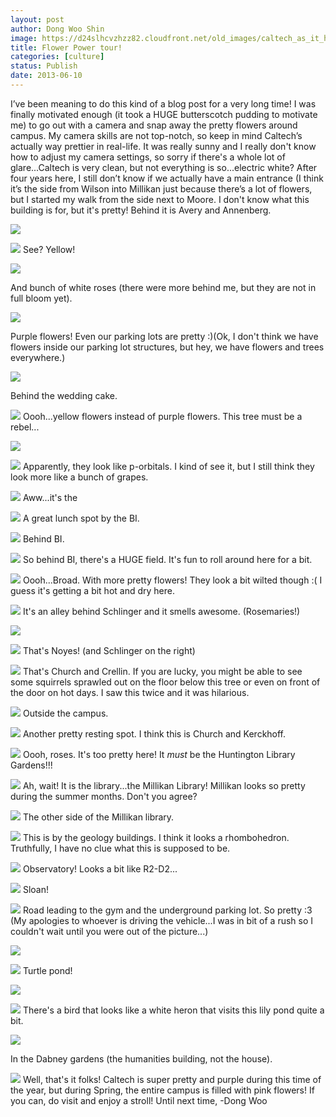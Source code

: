```yaml
---
layout: post
author: Dong Woo Shin
image: https://d24slhcvzhzz82.cloudfront.net/old_images/caltech_as_it_happens/6a0105349b8251970b01901d3c0c2e970b.jpg
title: Flower Power tour!
categories: [culture]
status: Publish
date: 2013-06-10
---
```


I’ve been meaning to do this kind of a blog post for a very
long time! I was finally motivated enough (it took a HUGE butterscotch pudding to motivate me) to
go out with a camera and snap away the pretty flowers around campus. My camera
skills are not top-notch, so keep in mind Caltech’s actually way prettier in
real-life. It was really sunny and I really don't know how to adjust my camera settings, so sorry if there's a whole lot of glare...Caltech is very clean, but not everything is so...electric white?
After four years here, I still don’t know if we actually
have a main entrance (I think it’s the side from Wilson into Millikan just
because there’s a lot of flowers, but I started my walk from the side next to
Moore. 
I don't know what this building is for, but it's pretty! Behind it is Avery and Annenberg.


![](https://d24slhcvzhzz82.cloudfront.net/old_images/caltech_as_it_happens/6a0105349b8251970b019103323196970c.jpg)


![](https://d24slhcvzhzz82.cloudfront.net/old_images/caltech_as_it_happens/6a0105349b8251970b01901d3c1cab970b.jpg)
See? Yellow!


![](https://d24slhcvzhzz82.cloudfront.net/old_images/caltech_as_it_happens/6a0105349b8251970b01901d3c1d6b970b.jpg)

And bunch of white roses (there were more behind me, but they are not in full bloom yet).


![](https://d24slhcvzhzz82.cloudfront.net/old_images/caltech_as_it_happens/6a0105349b8251970b0191033240e9970c.jpg)

Purple flowers! Even our parking lots are pretty :)(Ok, I don't think we have flowers inside our parking lot structures, but hey, we have flowers and trees everywhere.)


![](https://d24slhcvzhzz82.cloudfront.net/old_images/caltech_as_it_happens/6a0105349b8251970b01901d3c2194970b.jpg)

Behind the wedding cake. 


![](https://d24slhcvzhzz82.cloudfront.net/old_images/caltech_as_it_happens/6a0105349b8251970b0192aafa862d970d.jpg)
Oooh...yellow flowers instead of purple flowers. This tree must be a rebel...


![](https://d24slhcvzhzz82.cloudfront.net/old_images/caltech_as_it_happens/6a0105349b8251970b0192aafa8836970d.jpg)


![](https://d24slhcvzhzz82.cloudfront.net/old_images/caltech_as_it_happens/6a0105349b8251970b0192aafa88db970d.jpg)
Apparently, they look like p-orbitals. I kind of see it, but I still think they look more like a bunch of grapes. 


![](https://d24slhcvzhzz82.cloudfront.net/old_images/caltech_as_it_happens/6a0105349b8251970b0192aafa8aad970d.jpg)
Aww...it's the 

![](https://d24slhcvzhzz82.cloudfront.net/old_images/caltech_as_it_happens/6a0105349b8251970b0192aafa8d96970d.jpg)
A great lunch spot by the BI. 


![](https://d24slhcvzhzz82.cloudfront.net/old_images/caltech_as_it_happens/6a0105349b8251970b0192aafa901b970d.jpg)
Behind BI. 


![](https://d24slhcvzhzz82.cloudfront.net/old_images/caltech_as_it_happens/6a0105349b8251970b0192aafa919d970d.jpg)
So behind BI, there's a HUGE field. It's fun to roll around here for a bit. 


![](https://d24slhcvzhzz82.cloudfront.net/old_images/caltech_as_it_happens/6a0105349b8251970b0191033251de970c.jpg)
Oooh...Broad. With more pretty flowers! They look a bit wilted though :( I guess it's getting a bit hot and dry here. 


![](https://d24slhcvzhzz82.cloudfront.net/old_images/caltech_as_it_happens/6a0105349b8251970b0192aafa957e970d.jpg)
It's an alley behind Schlinger and it smells awesome. (Rosemaries!) 


![](https://d24slhcvzhzz82.cloudfront.net/old_images/caltech_as_it_happens/6a0105349b8251970b019103325cf5970c.jpg)


![](https://d24slhcvzhzz82.cloudfront.net/old_images/caltech_as_it_happens/6a0105349b8251970b019103325ead970c.jpg)
That's Noyes! (and Schlinger on the right) 


![](https://d24slhcvzhzz82.cloudfront.net/old_images/caltech_as_it_happens/6a0105349b8251970b01901d3c3f06970b.jpg)
That's Church and Crellin. If you are lucky, you might be able to see some squirrels sprawled out on the floor below this tree or even on front of the door on hot days. I saw this twice and it was hilarious. 


![](https://d24slhcvzhzz82.cloudfront.net/old_images/caltech_as_it_happens/6a0105349b8251970b0192aafaa550970d.jpg)
Outside the campus. 


![](https://d24slhcvzhzz82.cloudfront.net/old_images/caltech_as_it_happens/6a0105349b8251970b019103326493970c.jpg)
Another pretty resting spot. I think this is Church and Kerckhoff. 


![](https://d24slhcvzhzz82.cloudfront.net/old_images/caltech_as_it_happens/6a0105349b8251970b019103326615970c.jpg)
Oooh, roses. It's too pretty here! It *must* be the Huntington Library Gardens!!! 


![](https://d24slhcvzhzz82.cloudfront.net/old_images/caltech_as_it_happens/6a0105349b8251970b019103326708970c.jpg)
Ah, wait! It is the library...the Millikan Library! Millikan looks so pretty during the summer months. Don't you agree? 


![](https://d24slhcvzhzz82.cloudfront.net/old_images/caltech_as_it_happens/6a0105349b8251970b019103326886970c.jpg)
The other side of the Millikan library. 

![](https://d24slhcvzhzz82.cloudfront.net/old_images/caltech_as_it_happens/6a0105349b8251970b01901d3c4909970b.jpg)
This is by the geology buildings. I think it looks a rhombohedron. Truthfully, I have no clue what this is supposed to be. 


![](https://d24slhcvzhzz82.cloudfront.net/old_images/caltech_as_it_happens/6a0105349b8251970b01901d3c4bba970b.jpg)
Observatory! Looks a bit like R2-D2...


![](https://d24slhcvzhzz82.cloudfront.net/old_images/caltech_as_it_happens/6a0105349b8251970b01901d3c4ddf970b.jpg)
Sloan! 


![](https://d24slhcvzhzz82.cloudfront.net/old_images/caltech_as_it_happens/6a0105349b8251970b0191033270af970c.jpg)
Road leading to the gym and the underground parking lot. So pretty :3 (My apologies to whoever is driving the vehicle...I was in bit of a rush so I couldn't wait until you were out of the picture...) 

![](https://d24slhcvzhzz82.cloudfront.net/old_images/caltech_as_it_happens/6a0105349b8251970b01901d3c55bb970b.jpg)


![](https://d24slhcvzhzz82.cloudfront.net/old_images/caltech_as_it_happens/6a0105349b8251970b01910332760b970c.jpg)
Turtle pond! 

![](https://d24slhcvzhzz82.cloudfront.net/old_images/caltech_as_it_happens/6a0105349b8251970b0191033278c5970c.jpg)

![](https://d24slhcvzhzz82.cloudfront.net/old_images/caltech_as_it_happens/6a0105349b8251970b0191033279f3970c.jpg)
There's a bird that looks like a white heron that visits this lily pond quite a bit. 


![](https://d24slhcvzhzz82.cloudfront.net/old_images/caltech_as_it_happens/6a0105349b8251970b01901d3c5d02970b.jpg)

In the Dabney gardens (the humanities building, not the house). 


![](https://d24slhcvzhzz82.cloudfront.net/old_images/caltech_as_it_happens/6a0105349b8251970b0192aafac278970d.jpg)
Well, that's it folks! Caltech is super pretty and purple during this time of the year, but during Spring, the entire campus is filled with pink flowers! If you can, do visit and enjoy a stroll! Until next time, -Dong Woo

